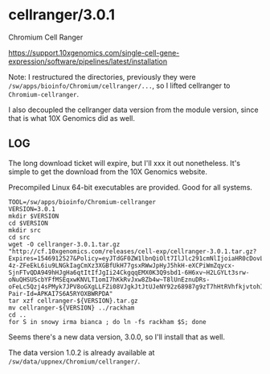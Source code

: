 cellranger/3.0.1
================

Chromium Cell Ranger

<https://support.10xgenomics.com/single-cell-gene-expression/software/pipelines/latest/installation>

Note: I restructured the directories, previously they were
`/sw/apps/bioinfo/Chromium/cellranger/...`, so I lifted cellranger to
`Chromium-cellranger`.

I also decoupled the cellranger data version from the module version, since
that is what 10X Genomics did as well.

LOG
---

The long download ticket will expire, but I'll xxx it out nonetheless.  It's
simple to get the download from the 10X Genomics website.

Precompiled Linux 64-bit executables are provided.  Good for all systems.

    TOOL=/sw/apps/bioinfo/Chromium-cellranger
    VERSION=3.0.1
    mkdir $VERSION
    cd $VERSION
    mkdir src
    cd src
    wget -O cellranger-3.0.1.tar.gz "http://cf.10xgenomics.com/releases/cell-exp/cellranger-3.0.1.tar.gz?Expires=1546912527&Policy=eyJTdGF0ZW1lbnQiOlt7IlJlc291cmNlIjoiaHR0cDovL2NmLjEweGdlbm9taWNzLmNvbS9yZWxlYXNlcy9jZWxsLWV4cC9jZWxscmFuZ2VyLTMuMC4xLnRhci5neiIsIkNvbmRpdGlvbiI6eyJEYXRlTGVzc1RoYW4iOnsiQVdTOkVwb2NoVGltZSI6MTU0NjkxMjUyN319fV19&Signature=V15Aw9NjAb5A9ZYGGDk4084HuFFvn35ip1Ix1AIBopCnjqgcQtZIsqwFXC8F-4z-ZFeEkL6iu9LNGkIagCmXz3XGBfUkH77gsxRWwJpHyJ5hkH-eXCPiWmZqycx-SjnFTvQDA949hHJgHa6qtItIfJgIi24CkgqqEMX0K3Q9sbd1-6H6xv~H2LGYLt3srw-oNuQHSUScbYFfMSEqxwKNVLT1omI7hKkRvJxw8Zb4w~T8lUnEznuDRs-oFeLc5Qzj4sPMyk7JPV8oGXgLLFZi08VJgkJtJtUJeNY92z68987g9zT7hHtRVhfkjvtohIa5o3pKjXzdq4e30ULMSNXmow__&Key-Pair-Id=APKAI7S6A5RYOXBWRPDA"
    tar xzf cellranger-${VERSION}.tar.gz 
    mv cellranger-${VERSION} ../rackham
    cd ..
    for S in snowy irma bianca ; do ln -fs rackham $S; done

Seems there's a new data version, 3.0.0, so I'll install that as well.

The data version 1.0.2 is already available at `/sw/data/uppnex/Chromium/cellranger/`.


